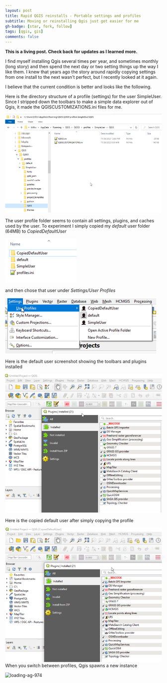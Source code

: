 ```yaml
---
layout: post
title: Rapid QGIS reinstalls - Portable settings and profiles
subtitle: Moving or reinstalling Qgis just got easier for me
gh-badge: [star, fork, follow]
tags: [qgis, gis]
comments: false
---
```


**This is a living post. Check back for updates as I learned more.**

I find myself installing Qgis several times per year, and sometimes monthly (long story) and then spend the next day or two setting things up the way I like them. I knew that years ago the story around rapidly copying settings from one install to the next wasn't perfect, but I recently looked at it again.

I believe that the current condition is better and looks like the following. 

Here is the directory structure of a profile (settings) for the user SimpleUser. Since I stripped down the toolbars to make a simple data explorer out of Qgis, it  made the QGISCUSTOMIZATIONS.ini files for me.

![](https://raw.githubusercontent.com/johnzastrow/johnzastrow.github.io/master/_posts/img/33c585aa4d205f3ae771b5187e70c634cfc0a7c7.png)

The user profile folder seems to contain all settings, plugins, and caches used by the user. To experiment I simply copied my *default* user folder (64MB) to *CopiedDefaultUser* 

![](https://raw.githubusercontent.com/johnzastrow/johnzastrow.github.io/master/_posts/img/8f83f436b35dc2dfcce00f9e79e45496a86fa37e.png)

and then chose that user under *Settings/User Profiles*

![](https://raw.githubusercontent.com/johnzastrow/johnzastrow.github.io/master/_posts/img/308488efb711756927c44c0f20bc29af43e8b550.png)

Here is the default user screenshot showing the toolbars and plugins installed

![](https://raw.githubusercontent.com/johnzastrow/johnzastrow.github.io/master/_posts/img/default_user.png)

Here is the copied default user after simply copying the profile

![](https://raw.githubusercontent.com/johnzastrow/johnzastrow.github.io/master/_posts/img/copied_user.png)When you switch between profiles, Qgis spawns a new instance

![loading-ag-974](C:\Users\br8kw\Documents\github\johnzastrow.github.io\_posts\img\SwitchingUsers.png)


